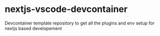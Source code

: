 # nextjs-vscode-devcontainer
Devcontainer template repository to get all the plugins and env setup for nextjs based developement

